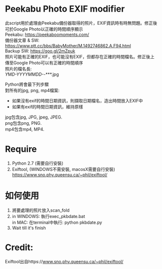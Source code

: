 # Peekabu Photo EXIF modifier
  此script用於處理由Peekabu備份器取得的照片，EXIF資訊時有時無問題。修正後可於Google Photo以正確的時間順序顯示  
  Peekabu:
    https://peekaboomoments.com/  
  備份器文章 & SW:
    https://www.ptt.cc/bbs/BabyMother/M.1492746862.A.F94.html  
    Backup SW: https://goo.gl/2mZpuk  
  照片可能有正確的EXIF，也可能沒有EXIF，但都存在正確的時間檔名。修正後上傳至Google Photo可以有正確的時間順序  
  照片的檔名長:  
    *Y*M*D-YYYYMMDD-*-***.jpg

  Python將會最下列步驟  
  對所有的jpg, png, mp4檔案:  
  + 如果沒有exif的時間日期資訊，則擷取日期檔名，造出時間放入EXIF中
  + 如果有exif的時間日期資訊，維持原樣

  jpg包含jpg, JPG, jpeg, JPEG.  
  png包含png, PNG.  
  mp4包含mp4, MP4.  



# Require
  1. Python 2.7 (需要自行安裝)
  2. Exiftool, (WINDOWS不需安裝, macosX需要自行安裝)
     https://www.sno.phy.queensu.ca/~phil/exiftool/

# 如何使用
  1. 將要處理的照片放入scan_fold
  2. in WINDOWS: 執行exec_pkbdate.bat  
     in MAC: 在terminal中執行: python pkbdate.py
  3. Wait till it's finish

# Credit:
  Exiftool出自https://www.sno.phy.queensu.ca/~phil/exiftool/